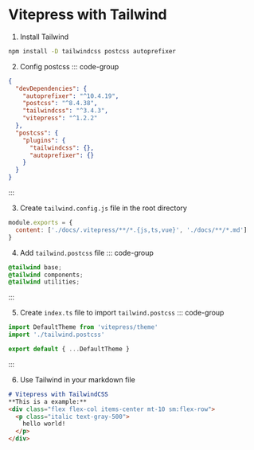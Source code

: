 
# Vitepress with Tailwind

1. Install Tailwind
```bash
npm install -D tailwindcss postcss autoprefixer
```

2. Config postcss
::: code-group
```json [package.json]
{
  "devDependencies": {
    "autoprefixer": "^10.4.19",
    "postcss": "^8.4.38",
    "tailwindcss": "^3.4.3",
    "vitepress": "^1.2.2"
  },
  "postcss": {
    "plugins": {
      "tailwindcss": {},
      "autoprefixer": {}
    }
  }
}
```
:::

3. Create `tailwind.config.js` file in the root directory
```js
module.exports = {
  content: ['./docs/.vitepress/**/*.{js,ts,vue}', './docs/**/*.md']
}
```

4. Add `tailwind.postcss` file
::: code-group
```css [.vitepress/theme/tailwind.postcss]
@tailwind base;
@tailwind components;
@tailwind utilities;
```
:::

5. Create `index.ts` file to import `tailwind.postcss`
::: code-group
```ts [.vitepress/theme/index.ts]
import DefaultTheme from 'vitepress/theme'
import './tailwind.postcss'

export default { ...DefaultTheme }

```
:::

6. Use Tailwind in your markdown file
```md
# Vitepress with TailwindCSS
**This is a example:**
<div class="flex flex-col items-center mt-10 sm:flex-row">
  <p class="italic text-gray-500">
    hello world!
  </p>
</div>
```